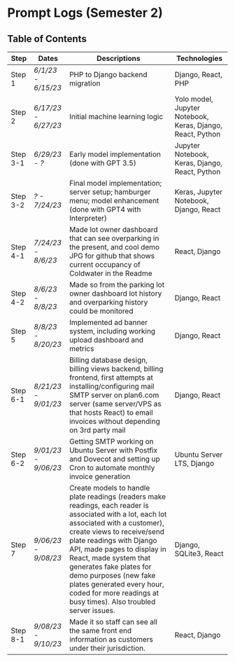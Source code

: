 # Prompt Logs (Semester 2)
## Table of Contents

| **Step** | **Dates** | **Descriptions** | **Technologies** |
| ------- | ------- | ------- |----------|
|Step 1|*6/1/23 - 6/15/23*|PHP to Django backend migration|Django, React, PHP|
|Step 2|*6/17/23 - 6/27/23*|Initial machine learning logic|Yolo model, Jupyter Notebook, Keras, Django, React, Python|
|Step 3-1|*6/29/23 - ?*| Early model implementation (done with GPT 3.5)|Jupyter Notebook, Keras, Django, React, Python|
|Step 3-2|*? - 7/24/23*|Final model implementation; server setup; hamburger menu; model enhancement (done with GPT4 with Interpreter)|Keras, Jupyter Notebook, Django, React|
|Step 4-1|*7/24/23 - 8/6/23*|Made lot owner dashboard that can see overparking in the present, and cool demo JPG for github that shows current occupancy of Coldwater in the Readme|React, Django|
|Step 4-2|*8/6/23 - 8/8/23*|Made so from the parking lot owner dashboard lot history and overparking history could be monitored|Django, React|
|Step 5|*8/8/23 - 8/20/23*|Implemented ad banner system, including working upload dashboard and metrics|Django, React|
|Step 6-1|*8/21/23 - 9/01/23*|Billing database design, billing views backend, billing frontend, first attempts at installing/configuring mail SMTP server on plan6.com server (same server/VPS as that hosts React) to email invoices without depending on 3rd party mail|Django, React|
|Step 6-2|*9/01/23 - 9/06/23*|Getting SMTP working on Ubuntu Server with Postfix and Dovecot and setting up Cron to automate monthly invoice generation |Ubuntu Server LTS, Django|
|Step 7|*9/06/23 - 9/08/23*| Create models to handle plate readings (readers make readings, each reader is associated with a lot, each lot associated with a customer), create views to receive/send plate readings with Django API, made pages to display in React,  made system that generates fake plates for demo purposes (new fake plates generated every hour, coded for more readings at busy times). Also troubled server issues. |Django, SQLite3, React|
|Step 8-1|*9/08/23 - 9/10/23*| Made it so staff can see all the same front end information as customers under their jurisdiction. |React, Django|